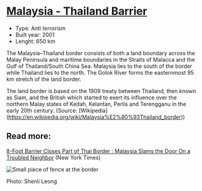 <!--
West Longitude: 100
North Latitude: 7
East Longitude: 102.25
South Latitude: 5.5
-->

# [Malaysia - Thailand Barrier](https://en.wikipedia.org/wiki/Malaysia%E2%80%93Thailand_border)

* Type: Anti terrorism
* Built year: 2001
* Lenght: 650 km

The Malaysia–Thailand border consists of both a land boundary across the Malay Peninsula and maritime boundaries in the Straits of Malacca and the Gulf of Thailand/South China Sea. Malaysia lies to the south of the border while Thailand lies to the north. The Golok River forms the easternmost 95 km stretch of the land border.

The land border is based on the 1909 treaty between Thailand, then known as Siam, and the British which started to exert its influence over the northern Malay states of Kedah, Kelantan, Perlis and Terengganu in the early 20th century. (Source: [Wikipedia] (https://en.wikipedia.org/wiki/Malaysia%E2%80%93Thailand_border))

## Read more:
[8-Foot Barrier Closes Part of Thai Border : Malaysia Slams the Door On a Troubled Neighbor](http://www.nytimes.com/1997/09/22/news/22iht-wall.t.html) (New York Times)

![Small piece of fence at the border](http://c2.staticflickr.com/4/3742/9052521488_c2acb20e8e_n.jpg)

Photo: Shenli Leong
